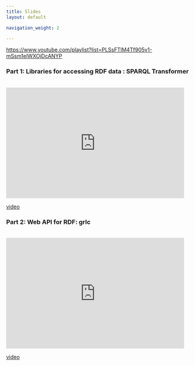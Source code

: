 ```yaml
---
title: Slides
layout: default

navigation_weight: 2

---
```


https://www.youtube.com/playlist?list=PLSsFTlM4Tf905v1-mSsm1elWXOjDcANYP

### Part 1: Libraries for accessing RDF data : SPARQL Transformer

<br/>
<iframe src="https://docs.google.com/presentation/d/1ERmyO9NuzahevZT_cbXrxjwyBtcYYCuSY9GHH4A3waw/embed?start=false&loop=false&delayms=60000" frameborder="0" width="480" height="299" allowfullscreen="true" mozallowfullscreen="true" webkitallowfullscreen="true"></iframe>
<br/>

[video](https://youtu.be/lafGyk9VBlI)

### Part 2: Web API for RDF: grlc


<br/>
<iframe src="https://docs.google.com/presentation/d/12JzTCxP4RAhJ6YkEK1us-LWjXj5f0qTjeGNkNL1NYJc/embed?start=false&loop=false&delayms=60000" frameborder="0" width="480" height="299" allowfullscreen="true" mozallowfullscreen="true" webkitallowfullscreen="true"></iframe>
<br/>

[video](https://youtu.be/eosJJ7mKZGE)
